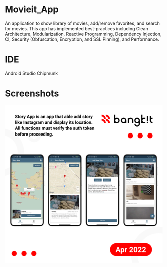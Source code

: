 # Movieit_App
An application to show library of movies, add/remove favorites, and search for movies.
This app has implemented best-practices including Clean Architecture, Modularization, Reactive Programming, Dependency Injection, CI, Security (Obfuscation, Encryption, and SSL Pinning), and Performance.

# IDE
Android Studio Chipmunk

# Screenshots
![Movieit App](https://github.com/NauvalNC/Story_App/blob/main/app/src/main/res/drawable/_story_app.png)
